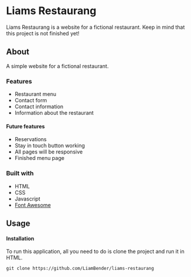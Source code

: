 # Liams Restaurang
Liams Restaurang is a website for a fictional restaurant.
Keep in mind that this project is not finished yet!

## About
A simple website for a fictional restaurant.

### Features
- Restaurant menu
- Contact form
- Contact information
- Information about the restaurant

#### Future features
- Reservations
- Stay in touch button working
- All pages will be responsive
- Finished menu page

### Built with
- HTML
- CSS
- Javascript
- [Font Awesome](https://fontawesome.com/)
  
## Usage

#### Installation
To run this application, all you need to do is clone the project and run it in HTML.

```console
git clone https://github.com/LiamBender/liams-restaurang
```
